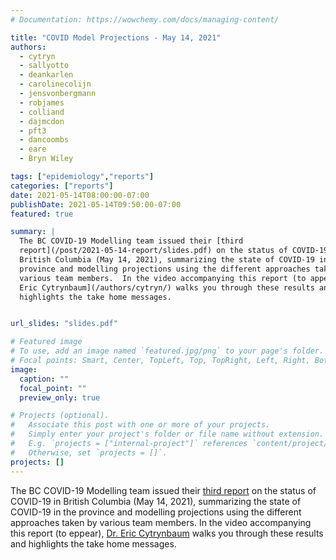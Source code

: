 ```yaml
---
# Documentation: https://wowchemy.com/docs/managing-content/

title: "COVID Model Projections - May 14, 2021"
authors:
  - cytryn
  - sallyotto
  - deankarlen
  - carolinecolijn
  - jensvonbergmann
  - robjames
  - colliand
  - dajmcdon
  - pft3
  - dancoombs
  - eare
  - Bryn Wiley

tags: ["epidemiology","reports"]
categories: ["reports"]
date: 2021-05-14T08:00:00-07:00
publishDate: 2021-05-14T09:50:00-07:00
featured: true

summary: |
  The BC COVID-19 Modelling team issued their [third
  report](/post/2021-05-14-report/slides.pdf) on the status of COVID-19 in
  British Columbia (May 14, 2021), summarizing the state of COVID-19 in the
  province and modelling projections using the different approaches taken by
  various team members.  In the video accompanying this report (to appear), [Dr.
  Eric Cytrynbaum](/authors/cytryn/) walks you through these results and
  highlights the take home messages.


url_slides: "slides.pdf"

# Featured image
# To use, add an image named `featured.jpg/png` to your page's folder.
# Focal points: Smart, Center, TopLeft, Top, TopRight, Left, Right, BottomLeft, Bottom, BottomRight.
image:
  caption: ""
  focal_point: ""
  preview_only: true

# Projects (optional).
#   Associate this post with one or more of your projects.
#   Simply enter your project's folder or file name without extension.
#   E.g. `projects = ["internal-project"]` references `content/project/deep-learning/index.md`.
#   Otherwise, set `projects = []`.
projects: []
---
```

The BC COVID-19 Modelling team issued their [third report](slides.pdf) on the
status of COVID-19 in British Columbia (May 14, 2021), summarizing the state of
COVID-19 in the province and modelling projections using the different
approaches taken by various team members.  In the video accompanying this report
(to eppear), [Dr. Eric Cytrynbaum](/authors/cytryn/) walks you through these
results and highlights the take home messages.


